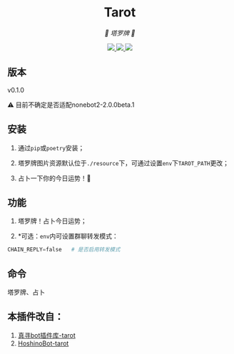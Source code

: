 <div align="center">

# Tarot

<!-- prettier-ignore-start -->
<!-- markdownlint-disable-next-line MD036 -->
_🔮 塔罗牌 🔮_
<!-- prettier-ignore-end -->

</div>

<p align="center">
  
  <a href="https://github.com/KafCoppelia/nonebot_plugin_tarot/blob/main/LICENSE">
    <img src="https://img.shields.io/badge/license-MIT-informational">
  </a>
  
  <a href="https://github.com/nonebot/nonebot2">
    <img src="https://img.shields.io/badge/nonebot2-2.0.0alpha.16-green">
  </a>
  
  <a href="">
    <img src="https://img.shields.io/badge/release-v0.1.0-orange">
  </a>
  
</p>

</p>

## 版本

v0.1.0

⚠ 目前不确定是否适配nonebot2-2.0.0beta.1

## 安装

1. 通过`pip`或`poetry`安装；

2. 塔罗牌图片资源默认位于`./resource`下，可通过设置`env`下`TAROT_PATH`更改；

3. 占卜一下你的今日运势！🥳

## 功能

1. 塔罗牌！占卜今日运势；

2. *可选：`env`内可设置群聊转发模式：

```python
CHAIN_REPLY=false   # 是否启用转发模式
```

## 命令

塔罗牌、占卜

## 本插件改自：

1. [真寻bot插件库-tarot](https://github.com/AkashiCoin/nonebot_plugins_zhenxun_bot)
2. [HoshinoBot-tarot](https://github.com/haha114514/tarot_hoshino)